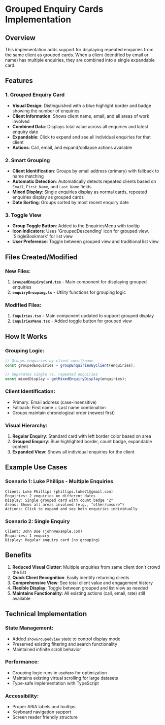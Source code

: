 # Grouped Enquiry Cards Implementation

## Overview
This implementation adds support for displaying repeated enquiries from the same client as grouped cards. When a client (identified by email or name) has multiple enquiries, they are combined into a single expandable card.

## Features

### 1. Grouped Enquiry Card
- **Visual Design**: Distinguished with a blue highlight border and badge showing the number of enquiries
- **Client Information**: Shows client name, email, and all areas of work involved
- **Combined Data**: Displays total value across all enquiries and latest enquiry date
- **Expandable**: Click to expand and see all individual enquiries for that client
- **Actions**: Call, email, and expand/collapse actions available

### 2. Smart Grouping
- **Client Identification**: Groups by email address (primary) with fallback to name matching
- **Automatic Detection**: Automatically detects repeated clients based on `Email`, `First_Name`, and `Last_Name` fields
- **Mixed Display**: Single enquiries display as normal cards, repeated enquiries display as grouped cards
- **Date Sorting**: Groups sorted by most recent enquiry date

### 3. Toggle View
- **Group Toggle Button**: Added to the EnquiriesMenu with tooltip
- **Icon Indicators**: Uses 'GroupedDescending' icon for grouped view, 'SingleBookmark' for list view
- **User Preference**: Toggle between grouped view and traditional list view

## Files Created/Modified

### New Files:
1. **`GroupedEnquiryCard.tsx`** - Main component for displaying grouped enquiries
2. **`enquiryGrouping.ts`** - Utility functions for grouping logic

### Modified Files:
1. **`Enquiries.tsx`** - Main component updated to support grouped display
2. **`EnquiriesMenu.tsx`** - Added toggle button for grouped view

## How It Works

### Grouping Logic:
```typescript
// Groups enquiries by client email/name
const groupedEnquiries = groupEnquiriesByClient(enquiries);

// Separates single vs. repeated enquiries
const mixedDisplay = getMixedEnquiryDisplay(enquiries);
```

### Client Identification:
- Primary: Email address (case-insensitive)
- Fallback: First name + Last name combination
- Groups maintain chronological order (newest first)

### Visual Hierarchy:
1. **Regular Enquiry**: Standard card with left border color based on area
2. **Grouped Enquiry**: Blue highlighted border, count badge, expandable content
3. **Expanded View**: Shows all individual enquiries for the client

## Example Use Cases

### Scenario 1: Luke Phillips - Multiple Enquiries
```
Client: Luke Phillips (phillips.luke71@gmail.com)
Enquiries: 2 enquiries on different dates
Display: Single grouped card with count badge "2"
Areas: Shows all areas involved (e.g., "other/unsure")
Actions: Click to expand and see both enquiries individually
```

### Scenario 2: Single Enquiry
```
Client: John Doe (john@example.com)
Enquiries: 1 enquiry
Display: Regular enquiry card (no grouping)
```

## Benefits

1. **Reduced Visual Clutter**: Multiple enquiries from same client don't crowd the list
2. **Quick Client Recognition**: Easily identify returning clients
3. **Comprehensive View**: See total client value and engagement history
4. **Flexible Display**: Toggle between grouped and list view as needed
5. **Maintains Functionality**: All existing actions (call, email, rate) still available

## Technical Implementation

### State Management:
- Added `showGroupedView` state to control display mode
- Preserved existing filtering and search functionality
- Maintained infinite scroll behavior

### Performance:
- Grouping logic runs in `useMemo` for optimization
- Maintains existing virtual scrolling for large datasets
- Type-safe implementation with TypeScript

### Accessibility:
- Proper ARIA labels and tooltips
- Keyboard navigation support
- Screen reader friendly structure
